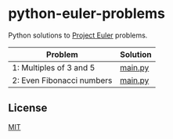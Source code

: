 # python-euler-problems

Python solutions to [Project Euler](https://projecteuler.net/) problems.

| Problem                   | Solution                |
| ------------------------- | ----------------------- |
| 1: Multiples of 3 and 5   | [main.py](/001/main.py) |
| 2: Even Fibonacci numbers | [main.py](/002/main.py) |

## License

[MIT](LICENSE)
